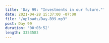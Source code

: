 ```yaml
---
title: 'Day 99: "Investments in our future."'
date: 2021-04-28 15:37:00 -07:00
file: "/uploads/Day-B99.mp3"
post: Day 99
duration: '00:03:52'
length: 3353583
---
```



